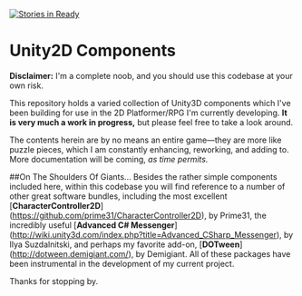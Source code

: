 [![Stories in Ready](https://badge.waffle.io/jguarshark/unity2d-components.png?label=ready&title=Ready)](https://waffle.io/jguarshark/unity2d-components)
# Unity2D Components
**Disclaimer:** I'm a complete noob, and you should use this codebase at your own risk.

This repository holds a varied collection of Unity3D components which I've been building for use in the 2D Platformer/RPG I'm currently developing. **It is very much a work in progress,** but please feel free to take a look around.

The contents herein are by no means an entire game—they are more like puzzle pieces, which I am constantly enhancing, reworking, and adding to. More documentation will be coming, *as time permits.*

##On The Shoulders Of Giants...
Besides the rather simple components included here, within this codebase you will find reference to a number of other great software bundles, including the most excellent [**CharacterController2D**] (https://github.com/prime31/CharacterController2D), by Prime31, the incredibly useful [**Advanced C# Messenger**] (http://wiki.unity3d.com/index.php?title=Advanced_CSharp_Messenger), by Ilya Suzdalnitski, and perhaps my favorite add-on, [**DOTween**] (http://dotween.demigiant.com/), by Demigiant. All of these packages have been instrumental in the development of my current project.

Thanks for stopping by.


